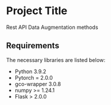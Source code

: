 
# Project Title

Rest API Data Augmentation methods

## Requirements

The necessary libraries are listed below:
                                                                  
- Python 3.9.2
- Pytorch = 2.0.0
- gco-wrapper 3.0.8
- numpy >= 1.24.1 
- Flask > 2.0.0                              
                    

